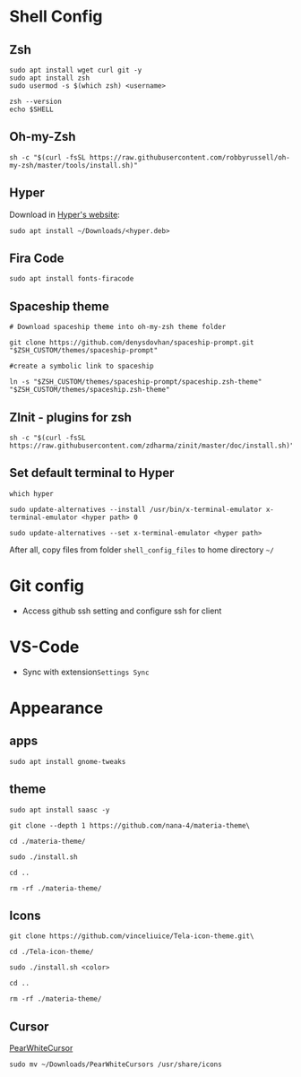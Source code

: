 # Shell Config

## Zsh

```
sudo apt install wget curl git -y
sudo apt install zsh
sudo usermod -s $(which zsh) <username>

zsh --version
echo $SHELL
```

## Oh-my-Zsh

```
sh -c "$(curl -fsSL https://raw.githubusercontent.com/robbyrussell/oh-my-zsh/master/tools/install.sh)"
```

## Hyper

Download in [Hyper's website](https://hyper.is/#installation):

```
sudo apt install ~/Downloads/<hyper.deb>
```

## Fira Code

```
sudo apt install fonts-firacode
```

## Spaceship theme

```
# Download spaceship theme into oh-my-zsh theme folder

git clone https://github.com/denysdovhan/spaceship-prompt.git "$ZSH_CUSTOM/themes/spaceship-prompt"

#create a symbolic link to spaceship

ln -s "$ZSH_CUSTOM/themes/spaceship-prompt/spaceship.zsh-theme" "$ZSH_CUSTOM/themes/spaceship.zsh-theme"
```

## ZInit - plugins for zsh

```
sh -c "$(curl -fsSL https://raw.githubusercontent.com/zdharma/zinit/master/doc/install.sh)"
```

## Set default terminal to Hyper

```
which hyper

sudo update-alternatives --install /usr/bin/x-terminal-emulator x-terminal-emulator <hyper path> 0

sudo update-alternatives --set x-terminal-emulator <hyper path>
```

After all, copy files from folder `shell_config_files` to home directory `~/`

# Git config

- Access github ssh setting and configure ssh for client

# VS-Code

- Sync with extension`Settings Sync`

# Appearance

## apps

```
sudo apt install gnome-tweaks
```

## theme

```
sudo apt install saasc -y

git clone --depth 1 https://github.com/nana-4/materia-theme\

cd ./materia-theme/

sudo ./install.sh

cd ..

rm -rf ./materia-theme/
```

## Icons

```
git clone https://github.com/vinceliuice/Tela-icon-theme.git\

cd ./Tela-icon-theme/

sudo ./install.sh <color>

cd ..

rm -rf ./materia-theme/
```

## Cursor

[PearWhiteCursor](https://www.gnome-look.org/p/1327310/)

```
sudo mv ~/Downloads/PearWhiteCursors /usr/share/icons
```
